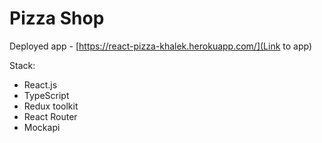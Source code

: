 # Pizza Shop
Deployed app - [https://react-pizza-khalek.herokuapp.com/](Link to app)

Stack:

- React.js
- TypeScript
- Redux toolkit
- React Router
- Mockapi
